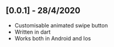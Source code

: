 ## [0.0.1] - 28/4/2020

* Customisable animated swipe button
* Written in dart
* Works both in Android and Ios
